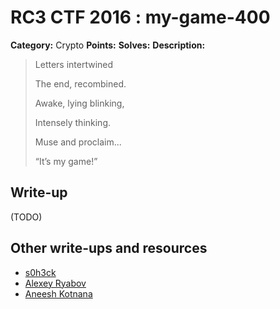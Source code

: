 # RC3 CTF 2016 : my-game-400

**Category:** Crypto
**Points:**
**Solves:**
**Description:**

> Letters intertwined
>
> The end, recombined.
>
> Awake, lying blinking,
>
> Intensely thinking.
>
> Muse and proclaim...
>
> “It’s my game!”

## Write-up

(TODO)

## Other write-ups and resources

* [s0h3ck](https://github.com/s0h3ck/h3ck-c0ding/blob/master/CTFs/RC3%20CTF%202016/README.md#my-game)
* [Alexey Ryabov](http://f4lrik.ru/en/my-game-crypto-400-rc3-ctf/)
* [Aneesh Kotnana](https://github.com/Alaska47/RC3CTF-2016-Writeups/tree/master/crypto/400-My-Game)

